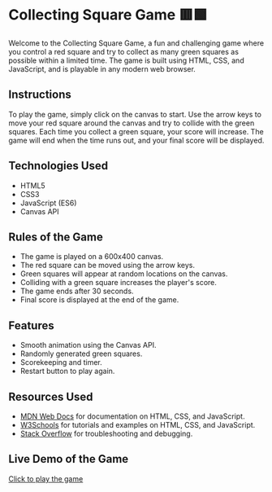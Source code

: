 # Collecting Square Game 🟥🟩

Welcome to the Collecting Square Game, a fun and challenging game where you control a red square and try to collect as many green squares as possible within a limited time. The game is built using HTML, CSS, and JavaScript, and is playable in any modern web browser.

## Instructions

To play the game, simply click on the canvas to start. Use the arrow keys to move your red square around the canvas and try to collide with the green squares. Each time you collect a green square, your score will increase. The game will end when the time runs out, and your final score will be displayed.

## Technologies Used

- HTML5
- CSS3
- JavaScript (ES6)
- Canvas API

## Rules of the Game

- The game is played on a 600x400 canvas.
- The red square can be moved using the arrow keys.
- Green squares will appear at random locations on the canvas.
- Colliding with a green square increases the player's score.
- The game ends after 30 seconds.
- Final score is displayed at the end of the game.

## Features

- Smooth animation using the Canvas API.
- Randomly generated green squares.
- Scorekeeping and timer.
- Restart button to play again.


## Resources Used

- [MDN Web Docs](https://developer.mozilla.org/) for documentation on HTML, CSS, and JavaScript.
- [W3Schools](https://www.w3schools.com/) for tutorials and examples on HTML, CSS, and JavaScript.
- [Stack Overflow](https://stackoverflow.com/) for troubleshooting and debugging.


## Live Demo of the Game
[Click to play the game](https://mlakshmipraharsha07.github.io/Collecting-Square-Game/)


